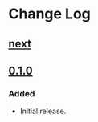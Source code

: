 # Change Log

## [next]

## [0.1.0]

### Added
- Initial release.

[next]: https://github.com/dst-academy/steamcmd/compare/v0.1.0...HEAD
[0.1.0]: https://github.com/dst-academy/steamcmd/compare/55cdeb0752d6c6305e667d79f3abba50c459c15e...v0.1.0
